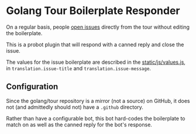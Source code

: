 # Golang Tour Boilerplate Responder

On a regular basis, people [open issues][issues] directly from the tour without editing the boilerplate.

This is a probot plugin that will respond with a canned reply and close the issue.

The values for the issue boilerplate are described in the [static/js/values.js][values-file], in
`translation.issue-title` and `translation.issue-message`.

## Configuration

Since the golang/tour repository is a mirror (not a source) on GitHub, it does not (and admittedly should not) have a `.github` directory.

Rather than have a configurable bot, this bot hard-codes the boilerplate to match on as well as the canned reply for the bot's response.

[issues]: https://github.com/golang/tour/issues?utf8=%E2%9C%93&q=is%3Aissue%20in%3Atitle%20%5BREPLACE%20WITH%20SHORT%20DESCRIPTION%5D
[values-file]: https://github.com/golang/tour/blob/master/static/js/values.js
